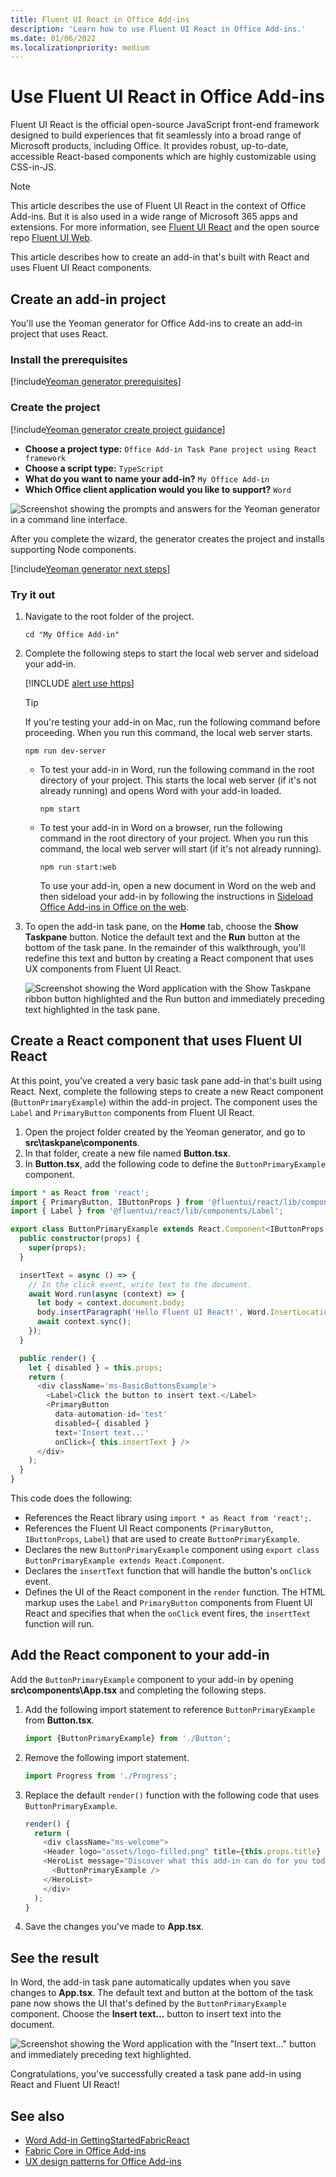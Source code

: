 ```yaml
---
title: Fluent UI React in Office Add-ins
description: 'Learn how to use Fluent UI React in Office Add-ins.'
ms.date: 01/06/2022
ms.localizationpriority: medium
---
```


# Use Fluent UI React in Office Add-ins

Fluent UI React is the official open-source JavaScript front-end framework designed to build experiences that fit seamlessly into a broad range of Microsoft products, including Office. It provides robust, up-to-date, accessible React-based components which are highly customizable using CSS-in-JS.

> [!NOTE]
> This article describes the use of Fluent UI React in the context of Office Add-ins. But it is also used in a wide range of Microsoft 365 apps and extensions. For more information, see [Fluent UI React](https://developer.microsoft.com/fluentui#/get-started/web#fluent-ui-react) and the open source repo [Fluent UI Web](https://github.com/microsoft/fluentui).

This article describes how to create an add-in that's built with React and uses Fluent UI React components.

## Create an add-in project

You'll use the Yeoman generator for Office Add-ins to create an add-in project that uses React.

### Install the prerequisites

[!include[Yeoman generator prerequisites](../includes/quickstart-yo-prerequisites.md)]

### Create the project

[!include[Yeoman generator create project guidance](../includes/yo-office-command-guidance.md)]

- **Choose a project type:** `Office Add-in Task Pane project using React framework`
- **Choose a script type:** `TypeScript`
- **What do you want to name your add-in?** `My Office Add-in`
- **Which Office client application would you like to support?** `Word`

![Screenshot showing the prompts and answers for the Yeoman generator in a command line interface.](../images/yo-office-word-react.png)

After you complete the wizard, the generator creates the project and installs supporting Node components.

[!include[Yeoman generator next steps](../includes/yo-office-next-steps.md)]

### Try it out

1. Navigate to the root folder of the project.

    ```command&nbsp;line
    cd "My Office Add-in"
    ```

2. Complete the following steps to start the local web server and sideload your add-in.

    [!INCLUDE [alert use https](../includes/alert-use-https.md)]

    > [!TIP]
    > If you're testing your add-in on Mac, run the following command before proceeding. When you run this command, the local web server starts.
    >
    > ```command&nbsp;line
    > npm run dev-server
    > ```

    - To test your add-in in Word, run the following command in the root directory of your project. This starts the local web server (if it's not already running) and opens Word with your add-in loaded.

        ```command&nbsp;line
        npm start
        ```

    - To test your add-in in Word on a browser, run the following command in the root directory of your project. When you run this command, the local web server will start (if it's not already running).

        ```command&nbsp;line
        npm run start:web
        ```

        To use your add-in, open a new document in Word on the web and then sideload your add-in by following the instructions in [Sideload Office Add-ins in Office on the web](../testing/sideload-office-add-ins-for-testing.md#sideload-an-office-add-in-in-office-on-the-web).

3. To open the add-in task pane, on the **Home** tab, choose the **Show Taskpane** button. Notice the default text and the **Run** button at the bottom of the task pane. In the remainder of this walkthrough, you'll redefine this text and button by creating a React component that uses UX components from Fluent UI React.

    ![Screenshot showing the Word application with the Show Taskpane ribbon button highlighted and the Run button and immediately preceding text highlighted in the task pane.](../images/word-task-pane-yo-default.png)

## Create a React component that uses Fluent UI React

At this point, you've created a very basic task pane add-in that's built using React. Next, complete the following steps to create a new React component (`ButtonPrimaryExample`) within the add-in project. The component uses the `Label` and `PrimaryButton` components from Fluent UI React.

1. Open the project folder created by the Yeoman generator, and go to **src\taskpane\components**.
2. In that folder, create a new file named **Button.tsx**.
3. In **Button.tsx**, add the following code to define the `ButtonPrimaryExample` component.

```typescript
import * as React from 'react';
import { PrimaryButton, IButtonProps } from '@fluentui/react/lib/components/Button';
import { Label } from '@fluentui/react/lib/components/Label';

export class ButtonPrimaryExample extends React.Component<IButtonProps, {}> {
  public constructor(props) {
    super(props);
  }

  insertText = async () => {
    // In the click event, write text to the document.
    await Word.run(async (context) => {
      let body = context.document.body;
      body.insertParagraph('Hello Fluent UI React!', Word.InsertLocation.end);
      await context.sync();
    });
  }

  public render() {
    let { disabled } = this.props;
    return (
      <div className='ms-BasicButtonsExample'>
        <Label>Click the button to insert text.</Label>
        <PrimaryButton
          data-automation-id='test'
          disabled={ disabled }
          text='Insert text...'
          onClick={ this.insertText } />
      </div>
    );
  }
}
```

This code does the following:

- References the React library using `import * as React from 'react';`.
- References the Fluent UI React components (`PrimaryButton`, `IButtonProps`, `Label`) that are used to create `ButtonPrimaryExample`.
- Declares the new `ButtonPrimaryExample` component using `export class ButtonPrimaryExample extends React.Component`.
- Declares the `insertText` function that will handle the button's `onClick` event.
- Defines the UI of the React component in the `render` function. The HTML markup uses the `Label` and `PrimaryButton` components from Fluent UI React and specifies that when the `onClick` event fires, the `insertText` function will run.

## Add the React component to your add-in

Add the `ButtonPrimaryExample` component to your add-in by opening **src\components\App.tsx** and completing the following steps.

1. Add the following import statement to reference `ButtonPrimaryExample` from **Button.tsx**.

    ```typescript
    import {ButtonPrimaryExample} from './Button';
    ```

2. Remove the following import statement.

    ```typescript
    import Progress from './Progress';
    ```

3. Replace the default `render()` function with the following code that uses `ButtonPrimaryExample`.

    ```typescript
    render() {
      return (
        <div className="ms-welcome">
        <Header logo="assets/logo-filled.png" title={this.props.title} message="Welcome" />
        <HeroList message="Discover what this add-in can do for you today!" items={this.state.listItems} >
          <ButtonPrimaryExample />
        </HeroList>
        </div>
      );
    }
    ```

4. Save the changes you've made to **App.tsx**.

## See the result

In Word, the add-in task pane automatically updates when you save changes to **App.tsx**. The default text and button at the bottom of the task pane now shows the UI that's defined by the `ButtonPrimaryExample` component. Choose the **Insert text...** button to insert text into the document.

![Screenshot showing the Word application with the "Insert text..." button and immediately preceding text highlighted.](../images/word-task-pane-with-react-component.png)

Congratulations, you've successfully created a task pane add-in using React and Fluent UI React!

## See also

- [Word Add-in GettingStartedFabricReact](https://github.com/OfficeDev/Word-Add-in-GettingStartedFabricReact)
- [Fabric Core in Office Add-ins](fabric-core.md)
- [UX design patterns for Office Add-ins](ux-design-pattern-templates.md)
